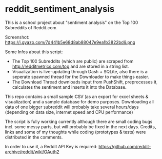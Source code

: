 # reddit_sentiment_analysis
This is a school project about "sentiment analysis" on the Top 100 Subreddits of Reddit.com.

Screenshot: https://i.gyazo.com/7d441b5e68d8ab88047e9ea1b3822bd6.png

Some Infos about this script:
- The Top 100 Subreddits (which are public) are scraped from http://redditmetrics.com/top and are stored in a string list.
- Visualization is live-updating through Dash + SQLite, also there is a seperate spawned thread for the Downloader to make things easier.
- The Download Thread downloads input from PushShift, preprocesses it, calculates the sentiment and inserts it into the Database.

This repo contains a small sample CSV (as an export for excel sheets & visualization) and a sample database for demo purposes.
Downloading all data of one bigger subreddit will probably take several hours/days (depending on data size, internet speed and CPU performance)

The script is fully working currently although there are small coding bugs incl. some messy parts, but will probably be fixed in the next days.
Credits, links and some of my thoughts while coding (prototypes & tests) were distributed in the comments.

In order to use it, a Reddit API Key is required:
https://github.com/reddit-archive/reddit/wiki/OAuth2
